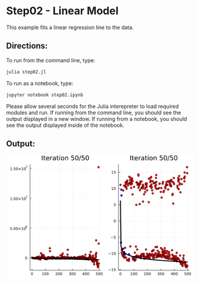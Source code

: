 Step02 - Linear Model
=====================

This example fits a linear regression line to the data.

Directions:
-----------
To run from the command line, type:
```sh
julia step02.jl
```
To run as a notebook, type:
```sh
jupyter notebook step02.ipynb
```

Please allow several seconds for the Julia interepreter to load required modules and run.  If running from the command line, you should see the output displayed in a new window.  If running from a notebook, you should see the output displayed inside of the notebook.

Output:
-------
![step02.png](images/step02.png)